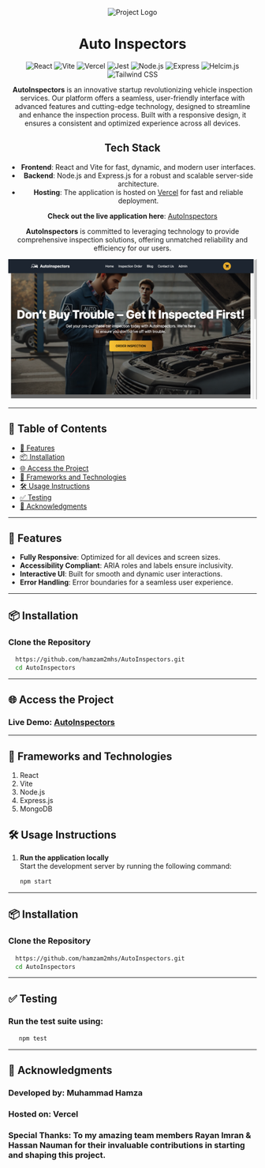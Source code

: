 <div align="center">

![Project Logo](frontend/src/assets/HomeImages/admin.jpg)

# Auto Inspectors

![React](https://img.shields.io/badge/React-20232A?style=for-the-badge&logo=react&logoColor=61DAFB)
![Vite](https://img.shields.io/badge/Vite-646CFF?style=for-the-badge&logo=vite&logoColor=white)
![Vercel](https://img.shields.io/badge/Vercel-000000?style=for-the-badge&logo=vercel&logoColor=white)
![Jest](https://img.shields.io/badge/Jest-C21325?style=for-the-badge&logo=jest&logoColor=white)
![Node.js](https://img.shields.io/badge/Node.js-339933?style=for-the-badge&logo=node.js&logoColor=white)
![Express](https://img.shields.io/badge/Express-000000?style=for-the-badge&logo=express&logoColor=white)
![Helcim.js](https://img.shields.io/badge/Helcim.js-FF5722?style=for-the-badge&logo=javascript&logoColor=white)
![Tailwind CSS](https://img.shields.io/badge/Tailwind_CSS-38B2AC?style=for-the-badge&logo=tailwind-css&logoColor=white)

**AutoInspectors** is an innovative startup revolutionizing vehicle inspection services. Our platform offers a seamless, user-friendly interface with advanced features and cutting-edge technology, designed to streamline and enhance the inspection process. Built with a responsive design, it ensures a consistent and optimized experience across all devices.

## **Tech Stack**
- **Frontend**: React and Vite for fast, dynamic, and modern user interfaces.
- **Backend**: Node.js and Express.js for a robust and scalable server-side architecture.
- **Hosting**: The application is hosted on [Vercel](https://vercel.com) for fast and reliable deployment.

**Check out the live application here**: [AutoInspectors](https://auto-inspectors.vercel.app/)

**AutoInspectors** is committed to leveraging technology to provide comprehensive inspection solutions, offering unmatched reliability and efficiency for our users.


![Project Screenshot](frontend/src/assets/ScreenShotHomePage.png)

</div>

---

## 📖 Table of Contents
- [🚀 Features](#-features)
- [📦 Installation](#-installation)
- [🌐 Access the Project](#-access-the-project)
- [🔧 Frameworks and Technologies](#-frameworks-and-technologies)
- [🛠️ Usage Instructions](#%EF%B8%8F-usage-instructions)
- [✅ Testing](#-testing)
- [📢 Acknowledgments](#-acknowledgments)

---

## 🚀 Features

- **Fully Responsive**: Optimized for all devices and screen sizes.
- **Accessibility Compliant**: ARIA roles and labels ensure inclusivity.
- **Interactive UI**: Built for smooth and dynamic user interactions.
- **Error Handling**: Error boundaries for a seamless user experience.

---

## 📦 Installation

### Clone the Repository
```bash
  https://github.com/hamzam2mhs/AutoInspectors.git
  cd AutoInspectors
```
---

## 🌐 Access the Project
### Live Demo: [AutoInspectors](https://auto-inspectors.vercel.app/)

---

## 🔧 Frameworks and Technologies

1. React
2. Vite
3. Node.js
4. Express.js
5. MongoDB

## 🛠️ Usage Instructions

1. **Run the application locally**  
   Start the development server by running the following command:
   ```bash
   npm start

---

## 📦 Installation

### Clone the Repository
```bash
  https://github.com/hamzam2mhs/AutoInspectors.git
  cd AutoInspectors
```

---

## ✅ Testing
### Run the test suite using:
```bash
   npm test
```

---

## 📢 Acknowledgments
### Developed by: Muhammad Hamza
### Hosted on: Vercel
### Special Thanks: To my amazing team members Rayan Imran & Hassan Nauman for their invaluable contributions in starting and shaping this project.
